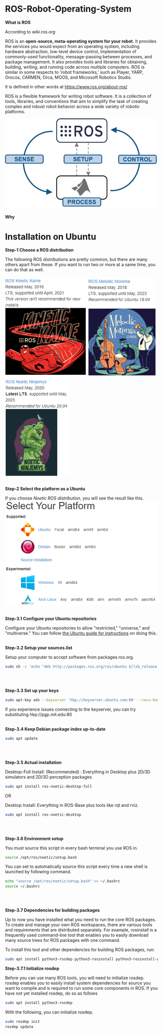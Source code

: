 # ROS-Robot-Operating-System
**What is ROS**

According to *wiki.ros.org*

ROS is an **open-source, meta-operating system for your robot.** It provides the services you would expect from an operating system, including hardware abstraction, low-level device control, implementation of commonly-used functionality, message-passing between processes, and package management. It also provides tools and libraries for obtaining, building, writing, and running code across multiple computers. ROS is similar in some respects to 'robot frameworks,' such as Player, YARP, Orocos, CARMEN, Orca, MOOS, and Microsoft Robotics Studio.

It is defined in other words at https://www.ros.org/about-ros/

ROS is a flexible framework for writing robot software. It is a collection of tools, libraries, and conventions that aim to simplify the task of creating complex and robust robot behavior across a wide variety of robotic platforms.

<img src="images/ros.png" width="500">

**Why**




# Installation on Ubuntu
**Step-1 Choose a ROS distribution**

The following ROS distributions are pretty common, but there are many others apart from these.
If you want to run two or more at a same time, you can do that as well.

[<img target="_blank" src="images/d1.PNG" >](http://wiki.ros.org/kinetic/Installation) [<img target="_blank" src="images/d2.PNG" >](http://wiki.ros.org/melodic/Installation) [<img target="_blank" src="images/d3.PNG" >](http://wiki.ros.org/noetic/Installation)
<br/>
<br/>

**Step-2 Select the platform as a Ubuntu**

If you choose *Noetic ROS distribution*, you will see the result like this. 
<img target="_blank" src="images/platform.PNG" >
<br/>
<br/>

**Step-3.1 Configure your Ubuntu repositories**

Configure your Ubuntu repositories to allow "restricted," "universe," and "multiverse." You can follow [the Ubuntu guide for instructions](https://help.ubuntu.com/community/Repositories/Ubuntu) on doing this.
<br/>
<br/>

**Step-3.2 Setup your sources.list**

Setup your computer to accept software from packages.ros.org.
```bash
sudo sh -c 'echo "deb http://packages.ros.org/ros/ubuntu $(lsb_release -sc) main" > /etc/apt/sources.list.d/ros-latest.list'
```
<br/>
<br/>

**Step-3.3 Set up your keys**
```bash
sudo apt-key adv --keyserver 'hkp://keyserver.ubuntu.com:80' --recv-key C1CF6E31E6BADE8868B172B4F42ED6FBAB17C654
```
If you experience issues connecting to the keyserver, you can try substituting hkp://pgp.mit.edu:80
<br/>
<br/>

**Step-3.4 Keep Debian package index up-to-date**
```bash
sudo apt update
```
<br/>
<br/>

**Step-3.5 Actual installation**
     
Desktop-Full Install: (Recommended) : Everything in Desktop plus 2D/3D simulators and 2D/3D perception packages
```bash
sudo apt install ros-noetic-desktop-full
```

OR

Desktop Install: Everything in ROS-Base plus tools like rqt and rviz.
```bash
sudo apt install ros-noetic-desktop
```
<br/>
<br/>

**Step-3.6 Environment setup**

You must source this script in every bash terminal you use ROS in.
```bash
source /opt/ros/noetic/setup.bash
```
You can set to automatically source this script every time a new shell is launched by following command.
```bash
echo "source /opt/ros/noetic/setup.bash" >> ~/.bashrc
source ~/.bashrc
```
<br/>
<br/>

**Step-3.7 Dependencies for building packages**

Up to now you have installed what you need to run the core ROS packages. To create and manage your own ROS workspaces, there are various tools and requirements that are distributed separately. For example, rosinstall is a frequently used command-line tool that enables you to easily download many source trees for ROS packages with one command.

To install this tool and other dependencies for building ROS packages, run:
```bash
sudo apt install python3-rosdep python3-rosinstall python3-rosinstall-generator python3-wstool build-essential
```
**Step-3.7.1 Initialize rosdep**

Before you can use many ROS tools, you will need to initialize rosdep. rosdep enables you to easily install system dependencies for source you want to compile and is required to run some core components in ROS. If you have not yet installed rosdep, do so as follows
```bash
sudo apt install python3-rosdep
```
With the following, you can initialize rosdep.
```bash
sudo rosdep init
rosdep update
```











